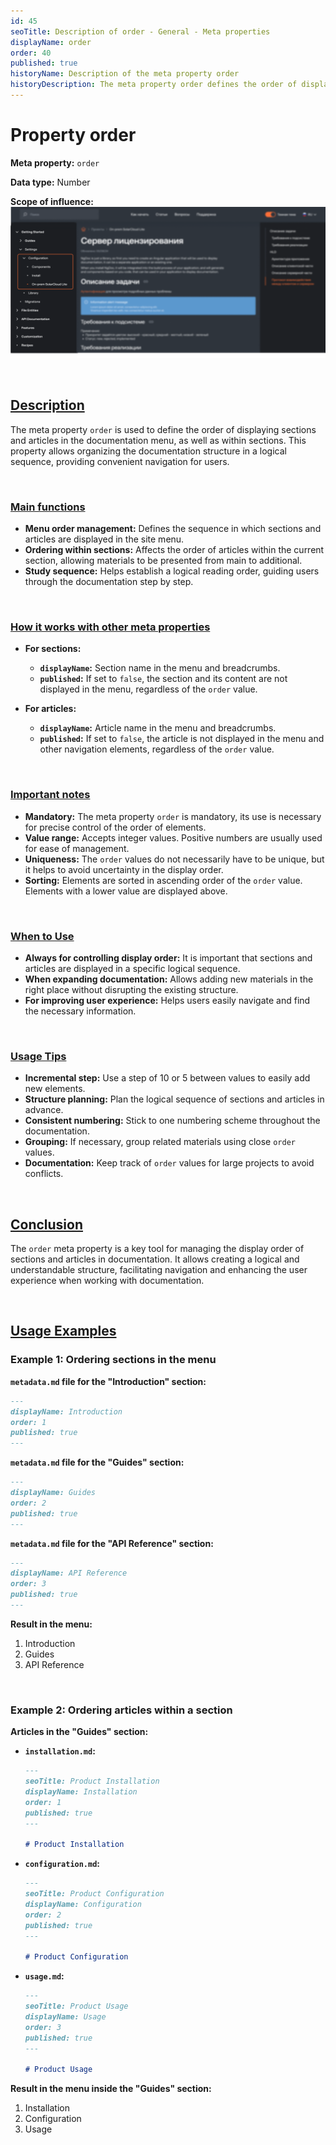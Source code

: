 ```yaml
---
id: 45
seoTitle: Description of order - General - Meta properties
displayName: order
order: 40
published: true
historyName: Description of the meta property order
historyDescription: The meta property order defines the order of displaying sections and articles in the documentation menu for easy navigation.
---
```


# Property order

**Meta property:** `order`

**Data type:** Number

**Scope of influence:**
![Property influence](https://raw.githubusercontent.com/SolarSpaceTech/product-documentation-help/refs/heads/main/ru/images/order.png)

<br/>

## [Description](description)

The meta property `order` is used to define the order of displaying sections and articles in the documentation menu, as well as within sections.
This property allows organizing the documentation structure in a logical sequence, providing convenient navigation for users.

<br/>

### [Main functions](basic-functions)

- **Menu order management:** Defines the sequence in which sections and articles are displayed in the site menu.
- **Ordering within sections:** Affects the order of articles within the current section, allowing materials to be presented from main to additional.
- **Study sequence:** Helps establish a logical reading order, guiding users through the documentation step by step.

<br/>

### [How it works with other meta properties](with-other-properties)

- **For sections:**

  - **`displayName`:** Section name in the menu and breadcrumbs.
  - **`published`:** If set to `false`, the section and its content are not displayed in the menu, regardless of the `order` value.

- **For articles:**
  - **`displayName`:** Article name in the menu and breadcrumbs.
  - **`published`:** If set to `false`, the article is not displayed in the menu and other navigation elements, regardless of the `order` value.

<br/>

### [Important notes](notes)

- **Mandatory:** The meta property `order` is mandatory, its use is necessary for precise control of the order of elements.
- **Value range:** Accepts integer values. Positive numbers are usually used for ease of management.
- **Uniqueness:** The `order` values do not necessarily have to be unique, but it helps to avoid uncertainty in the display order.
- **Sorting:** Elements are sorted in ascending order of the `order` value. Elements with a lower value are displayed above.

<br/>

### [When to Use](when-to-use)

- **Always for controlling display order:** It is important that sections and articles are displayed in a specific logical sequence.
- **When expanding documentation:** Allows adding new materials in the right place without disrupting the existing structure.
- **For improving user experience:** Helps users easily navigate and find the necessary information.

<br/>

### [Usage Tips](advice)

- **Incremental step:** Use a step of 10 or 5 between values to easily add new elements.
- **Structure planning:** Plan the logical sequence of sections and articles in advance.
- **Consistent numbering:** Stick to one numbering scheme throughout the documentation.
- **Grouping:** If necessary, group related materials using close `order` values.
- **Documentation:** Keep track of `order` values for large projects to avoid conflicts.

<br/>

## [Conclusion](conclusion)

The `order` meta property is a key tool for managing the display order of sections and articles in documentation.
It allows creating a logical and understandable structure, facilitating navigation and enhancing the user experience when working with documentation.

<br/>

## [Usage Examples](examples)

### Example 1: Ordering sections in the menu

**`metadata.md` file for the "Introduction" section:**

```md
---
displayName: Introduction
order: 1
published: true
---
```

**`metadata.md` file for the "Guides" section:**

```md
---
displayName: Guides
order: 2
published: true
---
```

**`metadata.md` file for the "API Reference" section:**

```md
---
displayName: API Reference
order: 3
published: true
---
```

**Result in the menu:**

1. Introduction
2. Guides
3. API Reference

<br/>

### Example 2: Ordering articles within a section

**Articles in the "Guides" section:**

- **`installation.md`:**

  ```md
  ---
  seoTitle: Product Installation
  displayName: Installation
  order: 1
  published: true
  ---

  # Product Installation
  ```

- **`configuration.md`:**

  ```md
  ---
  seoTitle: Product Configuration
  displayName: Configuration
  order: 2
  published: true
  ---

  # Product Configuration
  ```

- **`usage.md`:**

  ```md
  ---
  seoTitle: Product Usage
  displayName: Usage
  order: 3
  published: true
  ---

  # Product Usage
  ```

**Result in the menu inside the "Guides" section:**

1. Installation
2. Configuration
3. Usage

```

```
